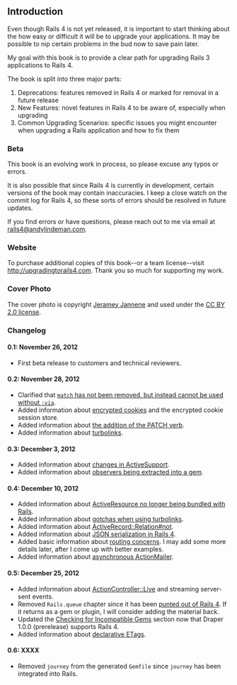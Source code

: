 ## Introduction

Even though Rails 4 is not yet released, it is important to start thinking
about the how easy or difficult it will be to upgrade your applications. It may
be possible to nip certain problems in the bud now to save pain later.

My goal with this book is to provide a clear path for upgrading Rails 3
applications to Rails 4.

The book is split into three major parts:

1. Deprecations: features removed in Rails 4 or marked for removal in a future
   release
2. New Features: novel features in Rails 4 to be aware of, especially when
   upgrading
3. Common Upgrading Scenarios: specific issues you might encounter when
   upgrading a Rails application and how to fix them

### Beta

This book is an evolving work in process, so please excuse any typos or errors.

It is also possible that since Rails 4 is currently in development, certain
versions of the book may contain inaccuracies. I keep a close watch on the
commit log for Rails 4, so these sorts of errors should be resolved in future
updates.

If you find errors or have questions, please reach out to me via email at
<rails4@andylindeman.com>.

### Website

To purchase additional copies of this book--or a team license--visit
<http://upgradingtorails4.com>. Thank you so much for supporting my work.

### Cover Photo

The cover photo is copyright [Jeramey
Jannene](http://www.flickr.com/photos/compujeramey/168102810/) and used under
the [CC BY 2.0
license](http://creativecommons.org/licenses/by/2.0/).

### Changelog

#### 0.1: November 26, 2012

* First beta release to customers and technical reviewers.

#### 0.2: November 28, 2012

* Clarified that [`match` has not been removed, but instead cannot be used
  without `:via`](#routing-match).
* Added information about [encrypted cookies](#encrypted-cookies) and the
  encrypted cookie session store.
* Added information about [the addition of the PATCH verb](#patch-verb).
* Added information about [turbolinks](#turbolinks).

#### 0.3: December 3, 2012

* Added information about [changes in ActiveSupport](#activesupport).
* Added information about [observers being extracted into a gem](#observers).

#### 0.4: December 10, 2012

* Added information about [ActiveResource no longer being bundled with
  Rails](#activeresource).
* Added information about [gotchas when using turbolinks](#turbolinks-gotchas).
* Added information about [ActiveRecord::Relation#not](#relation-not).
* Added information about [JSON serialization in Rails 4](#json-serialization).
* Added basic information about [routing concerns](#routing-concerns). I may
  add some more details later, after I come up with better examples.
* Added information about [asynchronous ActionMailer](#async-actionmailer).

#### 0.5: December 25, 2012

* Added information about [ActionController::Live](#action-controller-live) and
  streaming server-sent events.
* Removed `Rails.queue` chapter since it has been [punted out of Rails
  4](https://twitter.com/dhh/status/281421220417781760). If it returns as a gem
  or plugin, I will consider adding the material back.
* Updated the [Checking for Incompatible Gems](#incompatible-gems) section
  now that Draper 1.0.0 (prerelease) supports Rails 4.
* Added information about [declarative ETags](#etagger).

#### 0.6: XXXX

* Removed `journey` from the generated `Gemfile` since `journey` has been
  integrated into Rails.
